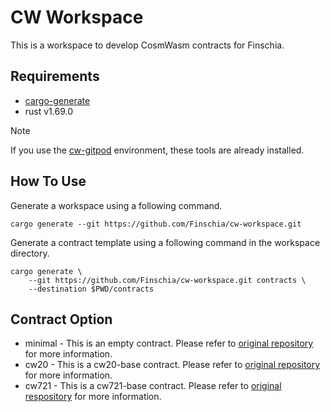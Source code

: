 # CW Workspace

This is a workspace to develop CosmWasm contracts for Finschia.

## Requirements

- [cargo-generate](https://github.com/ashleygwilliams/cargo-generate)
- rust v1.69.0

> [!NOTE]
> If you use the [cw-gitpod](https://github.com/Finschia/cw-gitpod.git) environment, these tools are already installed.

## How To Use

Generate a workspace using a following command.

```
cargo generate --git https://github.com/Finschia/cw-workspace.git
```

Generate a contract template using a following command in the workspace directory.

```
cargo generate \
    --git https://github.com/Finschia/cw-workspace.git contracts \
    --destination $PWD/contracts
```

## Contract Option

- minimal - This is an empty contract. Please refer to [original repository](https://github.com/osmosis-labs/cw-minimal-template/tree/2c05d77b0c8fd0f44cc5c35f971263bc4b8e6419) for more information. 
- cw20 - This is a cw20-base contract. Please refer to [original repository](https://github.com/CosmWasm/cw-plus/tree/v1.1.0/contracts/cw20-base) for more information.
- cw721 - This is a cw721-base contract. Please refer to [original respository](https://github.com/CosmWasm/cw-nfts/tree/v0.16.0/contracts/cw721-base) for more information.

